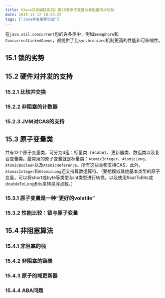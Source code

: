 ```yaml
---
title: 《Java并发编程实战》第15章原子变量与非阻塞同步机制
date: 2015-11-12 10:53:22
tags: ["Java并发编程实战"]
---
```


在`java.util.concurrent`包的许多类中，例如`Semaphore`和`ConcurrentLinkedQueue`，都提供了比`synchronized`机制更高的性能和可伸缩性。

<!--more-->

## 15.1 锁的劣势

## 15.2 硬件对并发的支持

### 15.2.1 比较并交换

### 15.2.2 非阻塞的计数器

### 15.2.3 JVM对CAS的支持

## 15.3 原子变量类

共有12个原子变量类，可分为4组：标量类（Scalar）、更新器类、数组类以及复合变量类。最常用的原子变量就是标量类：`AtomicInteger`、`AtomicLong`、`AtomicBoolean`以及`AtomicReference`。所有这些类都支持CAS，此外，`AtomicInteger`和`AtomicLong`还支持算数运算符。（要想模拟其他基本类型的原子变量，可以将short或byte等类型与int类型进行转换，以及使用floatToBits或doubleToLongBits来转换浮点数。）

### 15.3.1 原子变量是一种“更好的volatile”

### 15.3.2 性能比较：锁与原子变量

## 15.4 非阻塞算法

### 15.4.1 非阻塞的栈

### 15.4.2 非阻塞的链表

### 15.4.3 原子的域更新器

### 15.4.4 ABA问题

